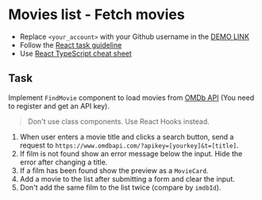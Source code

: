 # Movies list - Fetch movies
- Replace `<your_account>` with your Github username in the
 [DEMO LINK](https://<your_account>.github.io/react_movies-list-fetch-movies/)
- Follow the [React task guideline](https://github.com/mate-academy/react_task-guideline#react-tasks-guideline)
- Use [React TypeScript cheat sheet](https://mate-academy.github.io/fe-program/js/extra/react-typescript)

## Task
Implement `FindMovie` component to load movies from [OMDb API](http://www.omdbapi.com/) (You need to register and get an API key).

> Don't use class components. Use React Hooks instead.

1. When user enters a movie title and clicks a search button, send a request to `https://www.omdbapi.com/?apikey=[yourkey]&t=[title]`.
2. If film is not found show an error message below the input. Hide the error after changing a title.
3. If a film has been found show the preview as a `MovieCard`.
4. Add a movie to the list after submitting a form and clear the input.
5. Don't add the same film to the list twice (compare by `imdbId`).

